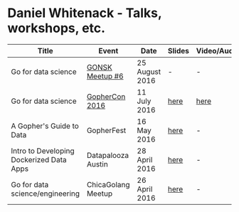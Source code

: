 # Daniel Whitenack - Talks, workshops, etc.

| Title  | Event | Date | Slides | Video/Audio |
|---|---|---|---|---|
| Go for data science  | [GONSK Meetup #6](https://golang-nsk.party/) | 25 August 2016 | - | - |
| Go for data science  | [GopherCon 2016](https://gophercon.com/) | 11 July 2016 | [here](https://github.com/gophercon/2016-talks/blob/master/DanielWhitenack-GoForDataScience/go_for_data_science.pdf) | [here](https://www.youtube.com/watch?v=D5tDubyXLrQ) |
| A Gopher's Guide to Data  | GopherFest | 16 May 2016 | [here](https://docs.google.com/presentation/d/1fcxVnxt6oxKEtC9KOT8FphCBWi0v-HFG9PSqcTTTQFo/edit?usp=sharing) | - |
| Intro to Developing Dockerized Data Apps  | Datapalooza Austin | 28 April 2016 | [here](datapalooza2016) | - |
| Go for data science/engineering  | ChicaGolang Meetup | 26 April 2016 | [here](chicagolang2016/go-data.slide) | - |
